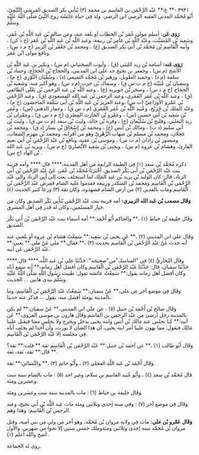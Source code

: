 ٣٩٣١ -** ع:** عَبْد الرَّحْمَن بن القاسم بن محمد (٣) بْنأبي بكر الصديق القرشي التَّيْمِيّ، أَبُو مُحَمَّد المدني الفقيه الرضي ابن الرضي. ولد فِي حياة عَائِشَة زوج النَّبِيّ صَلَّى اللَّهُ عَلَيْهِ وسَلَّمَ.

**رَوَى عَن:** أسلم مولى عُمَر بْن الخطاب أو بلغه عنه، وعن سالم بْن عَبد اللَّهِ بْن عُمَر، وسَعِيد بْن المُسَيَّب، وعَبْد اللَّهِ بْن عَامِر بْن ربيعة، وعبد اللَّه بْن عَبد اللَّهِ بْن عُمَر (خ د كن) ، وأبيه الْقَاسِم بْن مُحَمَّد بْن أَبي بكر الصديق (ع) ، ومحمد بْن جَعْفَر بْن الزبير (خ م د س) ، ونافع مولى ابْن عُمَر.

**رَوَى عَنه:** أسامة بْن زيد الليثي (ق) ، وأيوب السختياني (م س) ، وبكير بن عَبد اللَّهِ بْن الأشج (م س) ، وجعفر بن نجيح جد علي ابن المديني، والحجاج بْن الحجاج، وحماد بْن سلمة (م د) ، وحميد الطويل، وزهير بْن مُحَمَّد التميمي (د) ، وسُفْيَان الثَّوْرِي (خ م) ، وسفيان بْن عُيَيْنَة (خ م ت س ق) ، وسماك بْن حرب (م د س) ، وهو أكبر منه، وشعبة بْن الحجاج (خ م د س) ، وصخر بْن جويرية (خ) ، وعبد اللَّه بْن عبد الرحمن بْن يَعْلَى الطائفي (ق) ، وعبد اللَّه بْن عُمَر العُمَري، وعبد الرحمن بْن عَبد الله المسعودي (ق) ، وعبد الرَّحْمَنِ بْن عَمْرو الأَوزاعِيّ (ت س) ،وعبد العزيز بْن عَبد اللَّهِ بْن أَبي سَلَمَة الماجشون (خ م) ، وعَبْد الملك بْن جُرَيْج، وعُبَيد اللَّه بْن عُمَر العُمَري (م د س ق) ، وعمار الدهني (س) ، وعُمَر بْن سَعِيد بْن أَبي حسين (س) ، وعَمْرو بْن الحارث المِصْرِي (خ م د س ق) ، وعِمْران بْن زيد التغلبي، وفليح بْن سُلَيْمان (خ) ، وقرة بْن خالد، وليث بْن سعد (م ت س ق) ، وليث بْن أَبي سليم (د ت) ، ومالك بْن أنس (ع) ، ومحمد بْن إِسْحَاقَ بْن يسار (د ق) ، ومحمد بْن عجلان، ومحمد بْن مسلم بْن شهاب الزُّهْرِيّ وهو من أقرانه، ومحمد بْن مهزم الشعاب، ومنصور بْن زاذان (م ت س) ، وموسى بْن عقبة، ونافع بْن عَبْد الرَّحْمَنِ بْن أَبي نعيم القارئ، وهشام بْن عروة (م س) ، ويحيى بْن سَعِيد الأَنْصارِيّ (خ م س) ، ويزيد بْن عَبد الله بْن الهاد (خ س) .

ذكره مُحَمَّد بْن سعد (١) فِي الطبقة الرابعة من أهل المدينة،**** قال:**** وأمه قريبة بنت عَبْد الرَّحْمَنِ بْن أَبي بَكْر الصديق. أَخْبَرَنَا مُحَمَّد بْن عُمَر، عَنْ عَبْد الرَّحْمَن بْن أَبي الزناد، قال: كان الوليد بْن يزيد بْن عَبد المَلِك لما استخلف بعث إلى أَبِي الزناد والى عَبْد الرَّحْمَن بْن الْقَاسِم ومحمد بْن المنكدر وربيعة فقدموا عليه الشام فمرض عَبْد الرَّحْمَن بْن الْقَاسِم ومات بالفدين (٢) من أرض الشام فشهدوه. وكان ثقة (٣) ورعا كثير الحديث (٤) .

**وَقَال مصعب بْن عَبد الله الزبيري:** أمه قريبة بنت عَبْد الرَّحْمَن بْنأَبِي بَكْر الصديق وكان من خيار المسلمين، وكان له قدر فِي أهل المشرق.

وَقَال خليفة بْن خياط (١) ،** والحاكم أَبُو أَحْمَد:** أمه أسماء بنت عَبْد الرَّحْمَن بْن أَبي بَكْر الصديق.

وَقَال علي ابن المديني (٢) ،** عَن يحيى بْن سَعِيد:** سَمِعْتُ هشام بْن عروة أو بلغني عنه أنه حدث عَنْ عَبْد الرَّحْمَن بْن الْقَاسِم بحديث (٣) ،** فقال:** ملي عَنْ ملي.** يعني:** عَبْد الرَّحْمَن عَن أبيه.

وقَال البُخارِيُّ (٤) في "المناسك"من"صحيحه": حَدَّثَنَا علي بْن عَبد اللَّه،**** قال:**** حَدَّثَنَا سفيان، قال: حَدَّثَنَا عَبْد الرَّحْمَن بْن الْقَاسِم وكان أفضل أهل زمانه،** أنه سمع أباه وكان أفضل أهل زمانه يقول:** سَمِعْتُ عائشة تقول: طيبت رَسُول اللَّهِ صَلَّى اللَّهُ عَلَيْهِ وسَلَّمَ بيدي هاتين ... الحديث.

وَقَال فِي موضع آخر عن علي،** عَنْ سفيان:** سَمِعْتُ عَبْد الرَّحْمَن بْن الْقَاسِم، وما بالمدينة يومئذ أفضل منه، يقول ... فذكر عنه حديثا.

وَقَال صالح بْن أَحْمَدَ بْن حنبل (٥) ، عن علي ابن المديني،** عَنْ سفيان:** لم يكن بالمدينة رجل أرضى من عَبْد الرحمن بن القاسم.وَقَال هارون بن موسى الفروي،** عَن أبيه:** كنا نجلس عند مَالِك بْن أنس وابنه يحيى يدخل ويخرج ولا يجلس معنا فيقبل علينا مَالِك فيقول: مما يهون علينا أمر ابنه يحيى، أن هذا الشأن لا يورث، وأن أحدا لم يخلف أباه فِي مجلسه إلا عَبْد الرَّحْمَن بْن الْقَاسِم.

وَقَال أَبُو طالب (١) ،** عن أحمد بْن حنبل:** عَبْد الرَّحْمَن بْن الْقَاسِم ثقة.** قلت:** ثقة؟** قال:** ثقة، ثقة، ثقة.

وَقَال أَحْمَد بْن عَبد اللَّهِ العجلي (٢) ، وأَبُو حاتم (٣) ،** والنَّسَائي:** ثقة.

قال مُحَمَّد بْن سعد (٤) ، وأَبُو عُبَيد القاسم بن سلام، وغير احد (٥) : مات بالشام سنة ست وعشرين ومئة.

وَقَال خليفة بن خياط (٦) : مات بالمدينة سنة ست وعشرين ومئة.

وَقَال فِي موضع آخر (٧) : وفي سنة إحدى وثلاثين ومئة مات عَبد اللَّه بْن أَبي نجيح، وعبد الرحمن بْن الْقَاسِم، وهذا وهم.

**وَقَال عَمْرو بْن علي:** مات فِي ولاية مروان بْن مُحَمَّد، وهو أخر من ولي من بني أمية، وقتل مروان بْن مُحَمَّد سنة إحدى وثلاثين ومئةوملك خمس سنين إلا نحوا من شهرين. والأول أصح والله أعلم (١) .

روى له الجماعة.